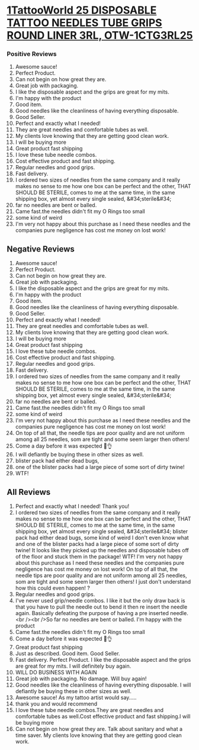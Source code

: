 # [1TattooWorld 25 DISPOSABLE TATTOO NEEDLES TUBE GRIPS ROUND LINER 3RL, OTW-1CTG3RL25](https://products.checkmycream.com/products/1TattooWorld-25-DISPOSABLE-TATTOO-NEEDLES-TUBE-GRIPS-ROUND-LINER-3RL-OTW-1CTG3RL25.html)

### Positive Reviews

<ol>
      <li>Awesome sauce!</li>
      <li>Perfect Product.</li>
      <li>Can not begin on how great they are.</li>
      <li>Great job with packaging.</li>
      <li>I like the disposable aspect and the grips are great for my mits.</li>
      <li>I&#x27;m happy with the product</li>
      <li>Good item.</li>
      <li>Good needles like the cleanliness of having everything disposable.</li>
      <li>Good Seller.</li>
      <li>Perfect and exactly what I needed!  </li>
      <li>They are great needles and comfortable tubes as well.</li>
      <li>My clients love knowing that they are getting good clean work.</li>
      <li>I will be buying more</li>
      <li>Great product fast shipping</li>
      <li>I love these tube needle combos.</li>
      <li>Cost effective product and fast shipping.</li>
      <li>Regular needles and good grips.</li>
      <li>Fast delivery.</li>
      <li>I ordered two sizes of needles from the same company and it really makes no sense to me how one box can be perfect and the other, THAT SHOULD BE STERILE, comes to me at the same time, in the same shipping box, yet almost every single sealed, &amp;#34;sterile&amp;#34;</li>
      <li>far no needles are bent or balled.</li>
      <li>Came fast.the needles didn&#x27;t fit my O Rings too small</li>
      <li>some kind of weird</li>
      <li>I&#x27;m very not happy about this purchase as I need these needles and the companies pure negligence has cost me money on lost work!</li>
</ol>


<h2>Negative Reviews</h2>
<ol>
<li> Awesome sauce!</li>
<li> Perfect Product.</li>
<li> Can not begin on how great they are.</li>
<li> Great job with packaging.</li>
<li> I like the disposable aspect and the grips are great for my mits.</li>
<li> I&#x27;m happy with the product</li>
<li> Good item.</li>
<li> Good needles like the cleanliness of having everything disposable.</li>
<li> Good Seller.</li>
<li> Perfect and exactly what I needed!  </li>
<li> They are great needles and comfortable tubes as well.</li>
<li> My clients love knowing that they are getting good clean work.</li>
<li> I will be buying more</li>
<li> Great product fast shipping</li>
<li> I love these tube needle combos.</li>
<li> Cost effective product and fast shipping.</li>
<li> Regular needles and good grips.</li>
<li> Fast delivery.</li>
<li> I ordered two sizes of needles from the same company and it really makes no sense to me how one box can be perfect and the other, THAT SHOULD BE STERILE, comes to me at the same time, in the same shipping box, yet almost every single sealed, &amp;#34;sterile&amp;#34;</li>
<li> far no needles are bent or balled.</li>
<li> Came fast.the needles didn&#x27;t fit my O Rings too small</li>
<li> some kind of weird</li>
<li> I&#x27;m very not happy about this purchase as I need these needles and the companies pure negligence has cost me money on lost work!</li>
<li> On top of all that, the needle tips are poor quality and are not uniform among all 25 needles, som are tight and some seem larger then others!</li>
<li> Come a day before it was expected 💯👌</li>
<li> I will defiantly be buying these in other sizes as well.</li>
<li> blister pack  had either dead bugs,</li>
<li> one of the blister packs had a large piece of some sort of dirty twine!</li>
<li> WTF!</li>
</ol>

<h2>All Reviews</h2>

<ol>
    <li> Perfect and exactly what I needed!  Thank you!</li>
    <li> I ordered two sizes of needles from the same company and it really makes no sense to me how one box can be perfect and the other, THAT SHOULD BE STERILE, comes to me at the same time, in the same shipping box, yet almost every single sealed, &amp;#34;sterile&amp;#34; blister pack  had either dead bugs, some kind of weird I don&#x27;t even know what and one of the blister packs had a large piece of some sort of dirty twine! It looks like they picked up the needles and disposable tubes off of the floor and stuck them in the package! WTF! I&#x27;m very not happy about this purchase as I need these needles and the companies pure negligence has cost me money on lost work! On top of all that, the needle tips are poor quality and are not uniform among all 25 needles, som are tight and some seem larger then others! I just don&#x27;t understand how this could even happen! ?</li>
    <li> Regular needles and good grips.</li>
    <li> I&#x27;ve never used grip/needle combos. I like it but the only draw back is that you have to pull the needle out to bend it then re insert the needle again. Basically defeating the purpose of having a pre inserted needle.&lt;br /&gt;&lt;br /&gt;So far no needles are bent or balled. I&#x27;m happy with the product</li>
    <li> Came fast.the needles didn&#x27;t fit my O Rings too small</li>
    <li> Come a day before it was expected 💯👌</li>
    <li> Great product fast shipping</li>
    <li> Just as described. Good item. Good Seller.</li>
    <li> Fast delivery. Perfect Product. I like the disposable aspect and the grips are great for my mits. I will definitely buy again.</li>
    <li> WILL DO BUSINESS WITH AGAIN</li>
    <li> Great job with packaging. No damage. Will buy again!</li>
    <li> Good needles like the cleanliness of having everything disposable. I will defiantly be buying these in other sizes as well.</li>
    <li> Awesome sauce! As my tattoo artist would say.....</li>
    <li> thank you and would recommend</li>
    <li> I love these tube needle combos.They are great needles and comfortable tubes as well.Cost effective product and fast shipping.I will be buying more</li>
    <li> Can not begin on how great they are. Talk about sanitary and what a time saver. My clients love knowing that they are getting good clean work.</li>
</ol>




